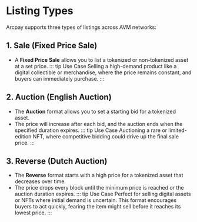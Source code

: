 # Listing Types

Arcpay supports three types of listings across AVM networks:

## 1. Sale (Fixed Price Sale)

- A **Fixed Price Sale** allows you to list a tokenized or non-tokenized asset at a set price.
::: tip Use Case
Selling a high-demand product like a digital collectible or merchandise, where the price remains constant, and buyers can immediately purchase.
:::

## 2. Auction (English Auction)

- The **Auction** format allows you to set a starting bid for a tokenized asset.
- The price will increase after each bid, and the auction ends when the specified duration expires.
::: tip Use Case
Auctioning a rare or limited-edition NFT, where competitive bidding could drive up the final sale price.
:::

## 3. Reverse (Dutch Auction)

- The **Reverse** format starts with a high price for a tokenized asset that decreases over time.
- The price drops every block until the minimum price is reached or the auction duration expires.
::: tip Use Case
Perfect for selling digital assets or NFTs where initial demand is uncertain. This format encourages buyers to act quickly, fearing the item might sell before it reaches its lowest price.
:::